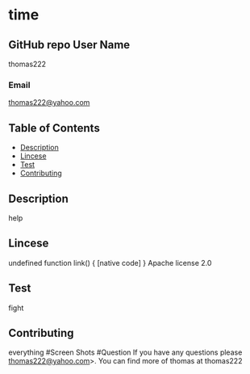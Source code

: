 # time
  ## GitHub repo User Name
  thomas222
  ### Email
  thomas222@yahoo.com
   ## Table of Contents
  * [Description](#Description)
  * [Lincese](#Lincese)
  * [Test](#Test)
  * [Contributing](#Contributing)
 ## Description
  help
  ## Lincese
  undefined
  function link() { [native code] }
  Apache license 2.0
  ## Test
  fight
  ## Contributing
  everything
  #Screen Shots
  #Question
  If you have any questions please thomas222@yahoo.com>. You can find more of thomas at thomas222




